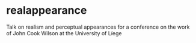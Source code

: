 realappearance
==============

Talk on realism and perceptual appearances for a conference on the work of John Cook Wilson at the University of Líege